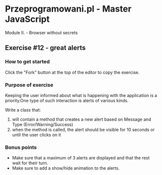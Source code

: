 # Przeprogramowani.pl - Master JavaScript

Module II. - Browser without secrets

## Exercise #12 - great alerts

### How to get started

Click the "Fork" button at the top of the editor to copy the exercise.

### Purpose of exercise

Keeping the user informed about what is happening with the application is a priority.One type of such interaction is alerts of various kinds.

Write a class that:

1. will contain a method that creates a new alert based on Message and Type (Error/Warning/Success)
2. when the method is called, the alert should be visible for 10 seconds or until the user clicks on it

### Bonus points

- Make sure that a maximum of 3 alerts are displayed and that the rest wait for their turn.
- Make sure to add a show/hide animation to the alerts.
